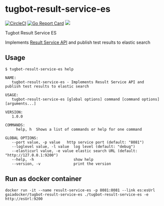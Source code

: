 # tugbot-result-service-es

[![CircleCI](https://circleci.com/gh/gaia-docker/tugbot-result-service-es.svg?style=svg)](https://circleci.com/gh/gaia-docker/tugbot-result-service-es)
[![Go Report Card](https://goreportcard.com/badge/github.com/gaia-docker/tugbot-result-service-es)](https://goreportcard.com/report/github.com/gaia-docker/tugbot-result-service-es)
[![](https://imagelayers.io/badge/gaiadocker/tugbot-result-service-es:latest.svg)](https://imagelayers.io/?images=gaiadocker/tugbot-result-service-es:latest 'Get your own badge on imagelayers.io')

Tugbot Result Service ES

Implements [Result Service API](https://github.com/gaia-docker/tugbot/blob/master/doc/proposal/Result%20Service%20API.md#api-design) 
and publish test results to elastic search

## Usage
```
$ tugbot-result-service-es help

NAME:
   tugbot-result-service-es - Implements Result Service API and publish test results to elastic search

USAGE:
   tugbot-result-service-es [global options] command [command options] [arguments...]

VERSION:
   1.0.0

COMMANDS:
     help, h  Shows a list of commands or help for one command

GLOBAL OPTIONS:
   --port value, -p value   http service port (default: "8081")
   --loglevel value, -l value  log level (default: "debug")
   --elasticurl value, -e value elastic search URL (default: "http://127.0.0.1:9200")
   --help, -h                  show help
   --version, -v               print the version
```

## Run as docker container
`docker run -it --name result-service-es -p 8081:8081 --link es:esUrl gaiadocker/tugbot-result-service-es ./tugbot-result-service-es -e http://esUrl:9200`


